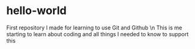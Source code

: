 # hello-world
First repository I made for learning to use Git and Github
\n This is me starting to learn about coding and all things I needed to know to support this
